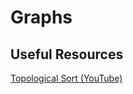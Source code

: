 # Graphs

## Useful Resources

[Topological Sort (YouTube)](https://www.youtube.com/watch?v=eL-KzMXSXXI)